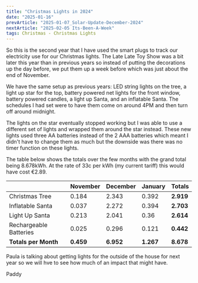 ```yaml
---
title: "Christmas Lights in 2024"
date: "2025-01-16"
prevArticle: "2025-01-07_Solar-Update-December-2024"
nextArticle: "2025-02-05 Its-Been-A-Week"
tags: Christmas - Christmas Lights
---
```


So this is the second year that I have used the smart plugs to track our electricity use for our Christmas lights. The Late Late Toy Show was a bit later this year than in previous years so instead of putting the decorations up the day before, we put them up a week before which was just about the end of November.

We have the same setup as previous years: LED string lights on the tree, a light up star for the top, battery powered net lights for the front window, battery powered candles, a light up Santa, and an inflatable Santa. The schedules I had set were to have them come on around 4PM and then turn off around midnight.

The lights on the star eventually stopped working but I was able to use a different set of lights and wrapped them around the star instead. These new lights used three AA batteries instead of the 2 AAA batteries which meant I didn't have to change them as much but the downside was there was no timer function on these lights.

The table below shows the totals over the few months with the grand total being 8.678kWh. At the rate of 33c per kWh (my current tariff) this would have cost €2.89.

|                        | November  | December  | January   | **Totals** |
| ---------------------- | --------- | --------- | --------- | ---------- |
| Christmas Tree         | 0.184     | 2.343     | 0.392     | **2.919**  |
| Inflatable Santa       | 0.037     | 2.272     | 0.394     | **2.703**  |
| Light Up Santa         | 0.213     | 2.041     | 0.36      | **2.614**  |
| Rechargeable Batteries | 0.025     | 0.296     | 0.121     | **0.442**  |
| **Totals per Month**   | **0.459** | **6.952** | **1.267** | **8.678**  |

Paula is talking about getting lights for the outside of the house for next year so we will hve to see how much of an impact that might have.

Paddy
